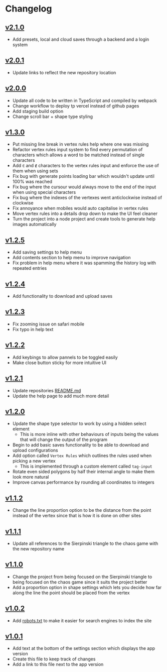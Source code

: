 # Changelog

## [v2.1.0](https://github.com/danielhoward-me/chaos/tree/v2.1.0)

- Add presets, local and cloud saves through a backend and a login system

## [v2.0.1](https://github.com/danielhoward-me/chaos/tree/v2.0.1)

- Update links to reflect the new repository location

## [v2.0.0](https://github.com/danielhoward-me/chaos/tree/v2.0.0)

- Update all code to be written in TypeScript and compiled by webpack
- Change workflow to deploy tp vercel instead of github pages
- Add staging build option
- Change scroll bar + shape type styling

## [v1.3.0](https://github.com/danielhoward-me/chaos/tree/v1.3.0)

- Put missing line break in vertex rules help where one was missing
- Refactor vertex rules input system to find every permutation of characters which allows a word to be matched instead of single characters
- Add `∈` and `∉` characters to the vertex rules input and enforce the use of them when using sets
- Fix bug with generate points loading bar which wouldn't update until 100% was reached
- Fix bug where the cursour would always move to the end of the input when using special characters
- Fix bug where the indexes of the vertexes went anticlockwise instead of clockwise
- Fix annoyance when mobiles would auto capitalise in vertex rules
- Move vertex rules into a details drop down to make the UI feel cleaner
- Turn the project into a node project and create tools to generate help images automatically

## [v1.2.5](https://github.com/danielhoward-me/chaos/tree/v1.2.5)

- Add saving settings to help menu
- Add contents section to help menu to improve navigation
- Fix problem in help menu where it was spamming the history log with repeated entries

## [v1.2.4](https://github.com/danielhoward-me/chaos/tree/v1.2.4)

- Add functionality to download and upload saves

## [v1.2.3](https://github.com/danielhoward-me/chaos/tree/v1.2.3)

- Fix zooming issue on safari mobile
- Fix typo in help text

## [v1.2.2](https://github.com/danielhoward-me/chaos/tree/v1.2.2)
- Add keybings to allow pannels to be toggled easily
- Make close button sticky for more intuitive UI

## [v1.2.1](https://github.com/danielhoward-me/chaos/tree/v1.2.1)
- Update repositories [README.md](https://github.com/danielhoward-me/chaos/blob/v1.2.1/README.md)
- Update the help page to add much more detail

## [v1.2.0](https://github.com/danielhoward-me/chaos/tree/v1.2.0)
- Update the shape type selector to work by using a hidden select element
  - This is more inline with other behaviours of inputs being the values that will change the output of the program
- Begin to add basic saves functionality to be able to download and upload configurations
- Add option called `Vertex Rules` which outlines the rules used when picking a new vertex
  - This is implemented through a custom element called `tag-input`
- Rotate even sided polygons by half their internal angle to make them look more natural
- Improve canvas performance by rounding all coordinates to integers

## [v1.1.2](https://github.com/danielhoward-me/chaos/tree/v1.1.2)
- Change the line proportion option to be the distance from the point instead of the vertex since that is how it is done on other sites

## [v1.1.1](https://github.com/danielhoward-me/chaos/tree/v1.1.1)
- Update all references to the Sierpinski triangle to the chaos game with the new repository name

## [v1.1.0](https://github.com/danielhoward-me/chaos/tree/v1.1.0)
- Change the project from being focused on the Sierpinski triangle to being focused on the chaos game since it suits the project better
- Add a proportion option in shape settings which lets you decide how far along the line the point should be placed from the vertex

## [v1.0.2](https://github.com/danielhoward-me/chaos/tree/v1.0.2)
- Add [robots.txt](https://github.com/danielhoward-me/chaos/blob/v1.0.2/public/robots.txt) to make it easier for search engines to index the site

## [v1.0.1](https://github.com/danielhoward-me/chaos/tree/v1.0.1)
- Add text at the bottom of the settings section which displays the app version
- Create this file to keep track of changes
- Add a link to this file next to the app version
